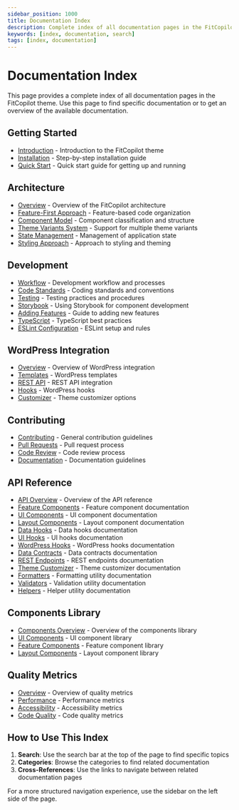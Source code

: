 ```yaml
---
sidebar_position: 1000
title: Documentation Index
description: Complete index of all documentation pages in the FitCopilot theme
keywords: [index, documentation, search]
tags: [index, documentation]
---
```


# Documentation Index

This page provides a complete index of all documentation pages in the FitCopilot theme. Use this page to find specific documentation or to get an overview of the available documentation.

## Getting Started

- [Introduction](./getting-started/introduction.md) - Introduction to the FitCopilot theme
- [Installation](./getting-started/installation.md) - Step-by-step installation guide
- [Quick Start](./getting-started/quick-start.md) - Quick start guide for getting up and running

## Architecture

- [Overview](./architecture/overview.md) - Overview of the FitCopilot architecture
- [Feature-First Approach](./architecture/feature-first-approach.md) - Feature-based code organization
- [Component Model](./architecture/component-model.md) - Component classification and structure
- [Theme Variants System](./architecture/variant-system.md) - Support for multiple theme variants
- [State Management](./architecture/state-management.md) - Management of application state
- [Styling Approach](./architecture/styling.md) - Approach to styling and theming

## Development

- [Workflow](./development/workflow.md) - Development workflow and processes
- [Code Standards](./development/code-standards.md) - Coding standards and conventions
- [Testing](./development/testing.md) - Testing practices and procedures
- [Storybook](./development/storybook.md) - Using Storybook for component development
- [Adding Features](./development/adding-features.md) - Guide to adding new features
- [TypeScript](./development/typescript.md) - TypeScript best practices
- [ESLint Configuration](./development/eslint-configuration.md) - ESLint setup and rules

## WordPress Integration

- [Overview](./wordpress/overview.md) - Overview of WordPress integration
- [Templates](./wordpress/templates.md) - WordPress templates
- [REST API](./wordpress/rest-api.md) - REST API integration
- [Hooks](./wordpress/hooks.md) - WordPress hooks
- [Customizer](./wordpress/customizer.md) - Theme customizer options

## Contributing

- [Contributing](./contributing/contributing.md) - General contribution guidelines
- [Pull Requests](./contributing/pull-requests.md) - Pull request process
- [Code Review](./contributing/code-review.md) - Code review process
- [Documentation](./contributing/documentation.md) - Documentation guidelines

## API Reference

- [API Overview](/api/overview) - Overview of the API reference
- [Feature Components](/api/components/feature-components) - Feature component documentation
- [UI Components](/api/components/ui-components) - UI component documentation
- [Layout Components](/api/components/layout-components) - Layout component documentation
- [Data Hooks](/api/hooks/data-hooks) - Data hooks documentation
- [UI Hooks](/api/hooks/ui-hooks) - UI hooks documentation
- [WordPress Hooks](/api/hooks/wordpress-hooks) - WordPress hooks documentation
- [Data Contracts](/api/wordpress/data-contracts) - Data contracts documentation
- [REST Endpoints](/api/wordpress/rest-endpoints) - REST endpoints documentation
- [Theme Customizer](/api/wordpress/theme-customizer) - Theme customizer documentation
- [Formatters](/api/utils/formatters) - Formatting utility documentation
- [Validators](/api/utils/validators) - Validation utility documentation
- [Helpers](/api/utils/helpers) - Helper utility documentation

## Components Library

- [Components Overview](/components/overview) - Overview of the components library
- [UI Components](/components/ui) - UI component library
- [Feature Components](/components/features) - Feature component library
- [Layout Components](/components/layout) - Layout component library

## Quality Metrics

- [Overview](/metrics/overview) - Overview of quality metrics
- [Performance](/metrics/performance) - Performance metrics
- [Accessibility](/metrics/accessibility) - Accessibility metrics
- [Code Quality](/metrics/code-quality) - Code quality metrics

## How to Use This Index

1. **Search**: Use the search bar at the top of the page to find specific topics
2. **Categories**: Browse the categories to find related documentation
3. **Cross-References**: Use the links to navigate between related documentation pages

For a more structured navigation experience, use the sidebar on the left side of the page. 